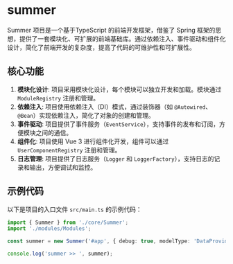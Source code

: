 # summer
Summer 项目是一个基于TypeScript 的前端开发框架，借鉴了 Spring 框架的思想，提供了一套模块化、可扩展的前端基础库。通过依赖注入、事件驱动和组件化设计，简化了前端开发的复杂度，提高了代码的可维护性和可扩展性。 

## 核心功能

1. **模块化设计**: 项目采用模块化设计，每个模块可以独立开发和加载。模块通过 `ModuleRegistry` 注册和管理。
2. **依赖注入**: 项目使用依赖注入（DI）模式，通过装饰器（如 `@Autowired`、`@Bean`）实现依赖注入，简化了对象的创建和管理。
3. **事件驱动**: 项目提供了事件服务（`EventService`），支持事件的发布和订阅，方便模块之间的通信。
4. **组件化**: 项目使用 Vue 3 进行组件化开发，组件可以通过 `UserComponentRegistry` 注册和管理。
5. **日志管理**: 项目提供了日志服务（`Logger` 和 `LoggerFactory`），支持日志的记录和输出，方便调试和监控。

## 示例代码

以下是项目的入口文件 `src/main.ts` 的示例代码：

```typescript
import { Summer } from './core/Summer';
import './modules/Modules';

const summer = new Summer('#app', { debug: true, modelType: 'DataProvider' });

console.log('summer >> ', summer);
